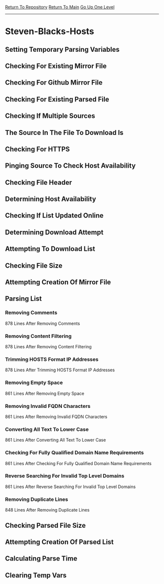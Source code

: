 [Return To Repository](https://github.com/deathbybandaid/piholeparser/)
[Return To Main](https://github.com/deathbybandaid/piholeparser/blob/master/RecentRunLogs/Mainlog.md)
[Go Up One Level](https://github.com/deathbybandaid/piholeparser/blob/master/RecentRunLogs/TopLevelScripts/30-Processing-External-Blacklists.md)
____________________________________
# Steven-Blacks-Hosts
## Setting Temporary Parsing Variables
## Checking For Existing Mirror File
## Checking For Github Mirror File
## Checking For Existing Parsed File
## Checking If Multiple Sources
## The Source In The File To Download Is
## Checking For HTTPS
## Pinging Source To Check Host Availability
## Checking File Header
## Determining Host Availability
## Checking If List Updated Online
## Determining Download Attempt
## Attempting To Download List
## Checking File Size
## Attempting Creation Of Mirror File
## Parsing List
### Removing Comments
878 Lines After Removing Comments
### Removing Content Filtering
878 Lines After Removing Content Filtering
### Trimming HOSTS Format IP Addresses
878 Lines After Trimming HOSTS Format IP Addresses
### Removing Empty Space
861 Lines After Removing Empty Space
### Removing Invalid FQDN Characters
861 Lines After Removing Invalid FQDN Characters
### Converting All Text To Lower Case
861 Lines After Converting All Text To Lower Case
### Checking For Fully Qualified Domain Name Requirements
861 Lines After Checking For Fully Qualified Domain Name Requirements
### Reverse Searching For Invalid Top Level Domains
861 Lines After Reverse Searching For Invalid Top Level Domains
### Removing Duplicate Lines
848 Lines After Removing Duplicate Lines
## Checking Parsed File Size
## Attempting Creation Of Parsed List
## Calculating Parse Time
## Clearing Temp Vars
